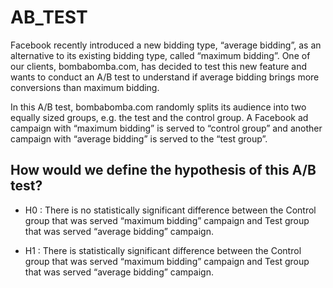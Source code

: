 # AB_TEST

Facebook recently introduced a new bidding type, “average bidding”, as an alternative to its existing bidding type, called “maximum bidding”. One of our clients, bombabomba.com, has decided to test this new feature and wants to conduct an A/B test to understand if average bidding brings more conversions than maximum bidding.

In this A/B test, bombabomba.com randomly splits its audience into two equally sized groups, e.g. the test and the control group. A Facebook ad campaign with “maximum bidding” is served to “control group” and another campaign with “average bidding” is served to the “test group”.


## How would we define the hypothesis of this A/B test?
* H0 : There is no statistically significant difference between the Control group that was served “maximum bidding” campaign and Test group that was served “average bidding” campaign.

* H1 : There is statistically significant difference between the Control group that was served “maximum bidding” campaign and Test group that was served “average bidding” campaign.
